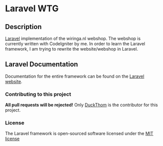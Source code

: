 # Laravel WTG

## Description

[Laravel](http://laravel.com/) implementation of the wiringa.nl webshop.
The webshop is currently written with CodeIgniter by me.
In order to learn the Laravel framework, I am trying to rewrite the website/webshop in Laravel.

## Laravel Documentation

Documentation for the entire framework can be found on the [Laravel website](http://laravel.com/docs).

### Contributing to this project

**All pull requests will be rejected!**
Only [DuckThom](https://github.com/DuckThom) is the contributor for this project.

### License

The Laravel framework is open-sourced software licensed under the [MIT license](http://opensource.org/licenses/MIT)
